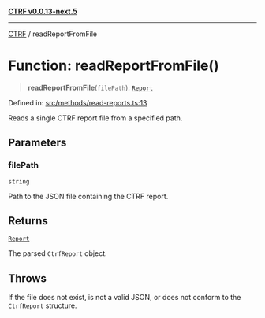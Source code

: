 [**CTRF v0.0.13-next.5**](../README.md)

***

[CTRF](../README.md) / readReportFromFile

# Function: readReportFromFile()

> **readReportFromFile**(`filePath`): [`Report`](../interfaces/Report.md)

Defined in: [src/methods/read-reports.ts:13](https://github.com/ctrf-io/ctrf-core-js/blob/main/src/methods/read-reports.ts#L13)

Reads a single CTRF report file from a specified path.

## Parameters

### filePath

`string`

Path to the JSON file containing the CTRF report.

## Returns

[`Report`](../interfaces/Report.md)

The parsed `CtrfReport` object.

## Throws

If the file does not exist, is not a valid JSON, or does not conform to the `CtrfReport` structure.
